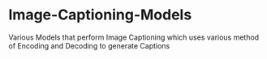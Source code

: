 # Image-Captioning-Models
Various Models that perform Image Captioning which uses various method of Encoding and Decoding to generate Captions
